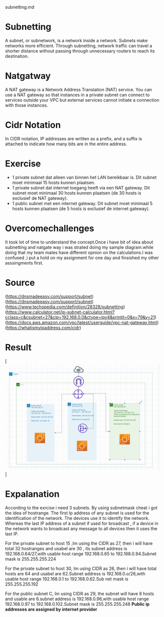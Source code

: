 subnetting.md
# Subnetting
A subnet, or subnetwork, is a network inside a network. Subnets make networks more efficient. Through subnetting, network traffic can travel a shorter distance without passing through unnecessary routers to reach its destination.
# Natgatway
A NAT gateway is a Network Address Translation (NAT) service. You can use a NAT gateway so that instances in a private subnet can connect to services outside your VPC but external services cannot initiate a connection with those instances.
# Cidr Notation
In CIDR notation, IP addresses are written as a prefix, and a suffix is attached to indicate how many bits are in the entire address. 
# Exercise
-	1 private subnet dat alleen van binnen het LAN bereikbaar is. Dit subnet moet minimaal 15 hosts kunnen plaatsen.
-	1 private subnet dat internet toegang heeft via een NAT gateway. Dit subnet moet minimaal 30 hosts kunnen plaatsen (de 30 hosts is exclusief de NAT gateway).
-	1 public subnet met een internet gateway. Dit subnet moet minimaal 5 hosts kunnen plaatsen (de 5 hosts is exclusief de internet gateway).

# Overcomechallenges
It took lot of time to understand the concept.Once i have bit of idea about subnetting and natgate way i was strated doing my sample diagram.while doing that my team mates have different opnion on the calculations.I was confused ,i put a hold on my assignment for one day and finsished my other asssingments first.

# Source
(https://dnsmadeeasy.com/support/subnet)
(https://dnsmadeeasy.com/support/subnet)
(https://www.techopedia.com/definition/28328/subnetting)
(https://www.calculator.net/ip-subnet-calculator.html?cclass=c&csubnet=27&cip=192.168.0.0&ctype=ipv4&printit=0&x=79&y=21)
(https://docs.aws.amazon.com/vpc/latest/userguide/vpc-nat-gateway.html)
(https://whatismyipaddress.com/cidr)


# Result

[![alt test](../../00_includes/week2images/subnet_diagram.png "subnet_diagram.png")]

# Expalanation

According to the  exrcise i need 3 subnets. By using subnetmask cheat i got the idea of hostrange.
The first Ip address of any subnet is used for the identification of the network. The devices use it to identify the network. Whereas the last IP address of a subnet if used for broadcast , if a device in the network wants to broadcast any message to all devices then it uses the last IP. 

For the private subnet to host 15 ,Im using the CIDR as 27, then i will have total 32 hostranges and usabel are 30 , its subnet address is 192.168.0.64/27,with usable host range 192.168.0.65 to 192.168.0.94.Subnet mask is 255.255.255.224

For the private subnet to host 30, Im using CIDR as 26, then i will have total hosts are 64 and usabel are 62.Subnet address is 192.168.0.o/26,with usable host range 192.168.0.1 to 192.168.0.62.Sub net mask is 255.255.255.192

For the public subnet C, Im using CIDR as 29, the subnet will have 8 hosts and usable are 6.subnet address is 192.168.0.96,with usable host range 192.168.0.97 to 192.168.0.102.Subnet mask is 255.255.255.248
**Public ip addresses are assigned by internet provider**